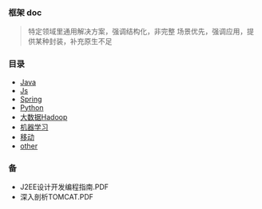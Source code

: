 ### 框架 doc
> 特定领域里通用解决方案，强调结构化，非完整
> 场景优先，强调应用，提供某种封装，补充原生不足

### 目录
- [Java](Java/README.md)
- [Js](Js/README.md)
- [Spring](Spring/README.md)
- [Python](Python/README.md)
- [大数据Hadoop](大数据Hadoop/README.md)
- [机器学习](机器学习/README.md)
- [移动](移动/README.md)
- [other](other/README.md)

### 备
- J2EE设计开发编程指南.PDF
- 深入剖析TOMCAT.PDF
